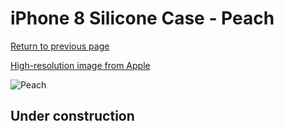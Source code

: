 # iPhone 8 Silicone Case - Peach

[Return to previous page](/iphone_7)

[High-resolution image from Apple](https://store.storeimages.cdn-apple.com/8756/as-images.apple.com/is/MRR52?wid=4500&hei=4500&fmt=png)

<div style="width: 512px"><img src="/almost_uncompressed/MRR52.webp" alt="Peach"></div>

## Under construction
